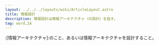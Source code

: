 ```yaml
---
layout: ../../../layouts/wiki/ArticleLayout.astro
title: 情報設計
description: 情報設計は情報アーキテクチャ（の設計）を指す。
tag: word,IA
---
```


:[情報アーキテクチャ]:のこと、あるいは情報アーキテクチャを設計すること。
